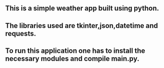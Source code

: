 ## This is a simple weather app built using python.
## The libraries used are tkinter,json,datetime and requests.
## To run this application one has to install the necessary modules and compile main.py.
